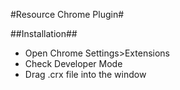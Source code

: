 #Resource Chrome Plugin#

##Installation##
* Open Chrome Settings>Extensions
* Check Developer Mode
* Drag .crx file into the window
